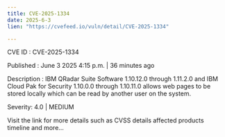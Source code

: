 ```yaml
---
title: CVE-2025-1334
date: 2025-6-3
lien: "https://cvefeed.io/vuln/detail/CVE-2025-1334"

---
```


CVE ID : CVE-2025-1334

Published :  June 3
2025
4:15 p.m. | 36 minutes ago

Description : IBM QRadar Suite Software 1.10.12.0 through 1.11.2.0 and IBM Cloud Pak for Security 1.10.0.0 through 1.10.11.0 allows web pages to be stored locally which can be read by another user on the system.

Severity: 4.0 | MEDIUM

Visit the link for more details
such as CVSS details
affected products
timeline
and more...
